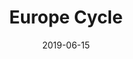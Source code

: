 ---
series: "Europe 2019"
layout: cycle-trip-overview
title: Europe Cycle
date: "2019-06-15"
draft: false
gallery: true
imageTag: europe-cycle-2019-sweden
komootCollectionId: 1053798 
categories: ["Adventures"]
---
